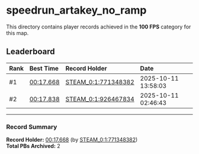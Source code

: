 # speedrun_artakey_no_ramp

This directory contains player records achieved in the **100 FPS** category for this map.

## Leaderboard

| Rank | Best Time | Record Holder | Date                |
| :--- | :-------- | :------------ | :------------------ |
| #1   | [00:17.668](./00017668_STEAM_0_1_771348382_20251011-135803.zip) | [STEAM_0:1:771348382](https://speedrun16.com/profile/STEAM_0:1:771348382)   | 2025-10-11 13:58:03 |
| #2   | [00:17.838](./00017838_STEAM_0_1_926467834_20251011-024643.zip) | [STEAM_0:1:926467834](https://speedrun16.com/profile/STEAM_0:1:926467834)   | 2025-10-11 02:46:43 |

---

### Record Summary
**Record Holder:** [00:17.668](./00017668_STEAM_0_1_771348382_20251011-135803.zip) (by [STEAM_0:1:771348382](https://speedrun16.com/profile/STEAM_0:1:771348382))  
**Total PBs Archived:** 2